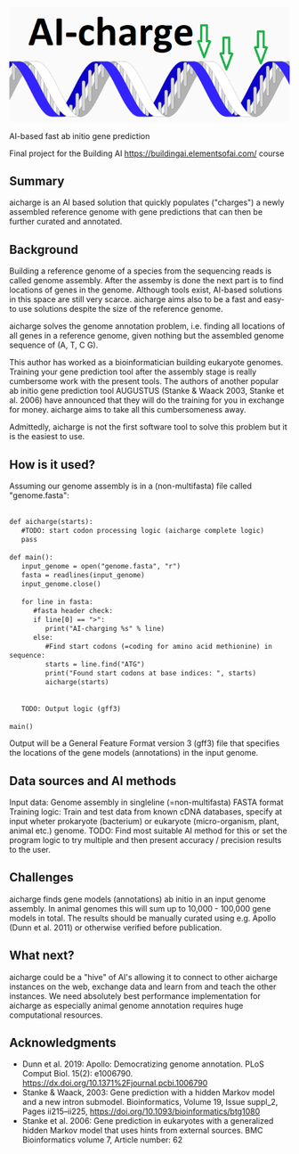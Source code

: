 ![AI-charge](/strang.png)

AI-based fast ab initio gene prediction

Final project for the Building AI https://buildingai.elementsofai.com/ course

## Summary

aicharge is an AI based solution that quickly populates ("charges") a newly assembled reference genome with gene predictions that can then be further curated and annotated.


## Background

Building a reference genome of a species from the sequencing reads is called genome assembly. After the assemby is done the next part is to find locations of genes in the genome. Although tools exist, AI-based solutions in this space are still very scarce. aicharge aims also to be a fast and easy-to use solutions despite the size of the reference genome.

aicharge solves the genome annotation problem, i.e. finding all locations of all genes in a reference genome, given nothing but the assembled genome sequence of (A, T, C G).

This author has worked as a bioinformatician building eukaryote genomes. Training your gene prediction tool after the assembly stage is really cumbersome work with the present tools. The authors of another popular ab initio gene prediction tool AUGUSTUS (Stanke & Waack 2003, Stanke et al. 2006) have announced that they will do the training for you in exchange for money. aicharge aims to take all this cumbersomeness away.

Admittedly, aicharge is not the first software tool to solve this problem but it is the easiest to use.

## How is it used?

Assuming our genome assembly is in a (non-multifasta) file called "genome.fasta":
```

def aicharge(starts):
   #TODO: start codon processing logic (aicharge complete logic)
   pass
   
def main():
   input_genome = open("genome.fasta", "r")
   fasta = readlines(input_genome)
   input_genome.close()
   
   for line in fasta:
      #fasta header check:
      if line[0] == ">":
         print("AI-charging %s" % line)
      else:
         #Find start codons (=coding for amino acid methionine) in sequence:
         starts = line.find("ATG")
         print("Found start codons at base indices: ", starts)
         aicharge(starts)
         

   TODO: Output logic (gff3)

main()
```

Output will be a General Feature Format version 3 (gff3) file that specifies the locations of the gene models (annotations) in the input genome.


## Data sources and AI methods

Input data: Genome assembly in singleline (=non-multifasta) FASTA format
Training logic: Train and test data from known cDNA databases, specify at input wheter prokaryote (bacterium) or eukaryote (micro-organism, plant, animal etc.) genome.
TODO: Find most suitable AI method for this or set the program logic to try multiple and then present accuracy / precision results to the user.

## Challenges

aicharge finds gene models (annotations) ab initio in an input genome assembly. In animal genomes this will sum up to 10,000 - 100,000 gene models in total. The results should be manually curated using e.g. Apollo (Dunn et al. 2011) or otherwise verified before publication.

## What next?

aicharge could be a "hive" of AI's allowing it to connect to other aicharge instances on the web, exchange data and learn from and teach the other instances. We need absolutely best performance implementation for aicharge as especially animal genome annotation requires huge computational resources.


## Acknowledgments

* Dunn et al. 2019: Apollo: Democratizing genome annotation. PLoS Comput Biol. 15(2): e1006790. https://dx.doi.org/10.1371%2Fjournal.pcbi.1006790
* Stanke & Waack, 2003: Gene prediction with a hidden Markov model and a new intron submodel. Bioinformatics, Volume 19, Issue suppl_2, Pages ii215–ii225, https://doi.org/10.1093/bioinformatics/btg1080
* Stanke et al. 2006: Gene prediction in eukaryotes with a generalized hidden Markov model that uses hints from external sources. BMC Bioinformatics volume 7, Article number: 62
